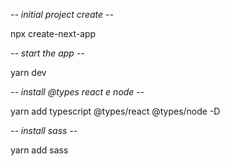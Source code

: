 *-- initial project create --*

npx create-next-app 

*-- start the app --*

yarn dev

*-- install @types react e node --*

yarn add typescript @types/react @types/node -D

*-- install sass --*

yarn add sass